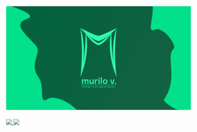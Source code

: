 <h1 align="center">
    <img alt="Murilo V." title="#Murilo V." src="./assets/banner.png" />
</h1>

<div>
    <a href="https://github.com/murilo-v">
    <img height="180em" src="https://github-readme-stats.vercel.app/api/top-langs/?username=murilo-v&layout=compact&langs_count=7&theme=vue-dark"/>
    <img height="180em" src="https://github-readme-stats.vercel.app/api?username=murilo-v&show_icons=true&theme=vue-dark&include_all_commits=true&count_private=true"/>
</div>

